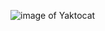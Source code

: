 ![image of Yaktocat](https://user-images.githubusercontent.com/101586292/160653278-13570d37-eef9-437e-8ed4-8ed172903fff.png)
